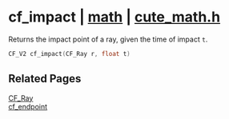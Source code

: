 # cf_impact | [math](https://github.com/RandyGaul/cute_framework/blob/master/docs/math/README.md) | [cute_math.h](https://github.com/RandyGaul/cute_framework/blob/master/include/cute_math.h)

Returns the impact point of a ray, given the time of impact `t`.

```cpp
CF_V2 cf_impact(CF_Ray r, float t)
```

## Related Pages

[CF_Ray](https://github.com/RandyGaul/cute_framework/blob/master/docs/math/cf_ray.md)  
[cf_endpoint](https://github.com/RandyGaul/cute_framework/blob/master/docs/math/cf_endpoint.md)  
